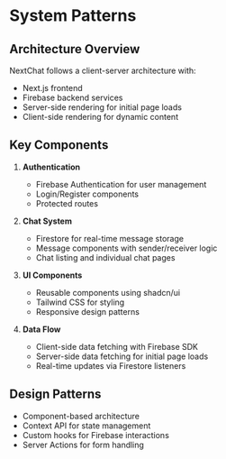 # System Patterns

## Architecture Overview
NextChat follows a client-server architecture with:
- Next.js frontend
- Firebase backend services
- Server-side rendering for initial page loads
- Client-side rendering for dynamic content

## Key Components
1. **Authentication**
   - Firebase Authentication for user management
   - Login/Register components
   - Protected routes

2. **Chat System**
   - Firestore for real-time message storage
   - Message components with sender/receiver logic
   - Chat listing and individual chat pages

3. **UI Components**
   - Reusable components using shadcn/ui
   - Tailwind CSS for styling
   - Responsive design patterns

4. **Data Flow**
   - Client-side data fetching with Firebase SDK
   - Server-side data fetching for initial page loads
   - Real-time updates via Firestore listeners

## Design Patterns
- Component-based architecture
- Context API for state management
- Custom hooks for Firebase interactions
- Server Actions for form handling
